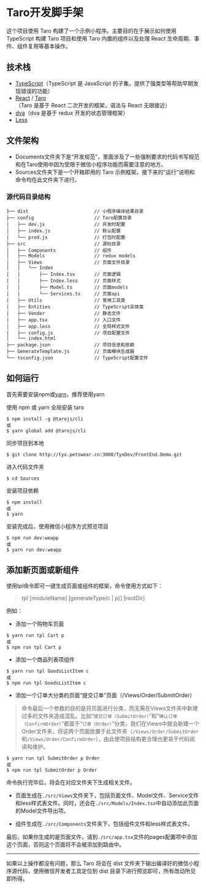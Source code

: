 # Taro开发脚手架

这个项目使用 Taro 构建了一个示例小程序。主要目的在于展示如何使用 TypeScript 构建 Taro 项目和使用 Taro 内置的组件以及处理 React 生命周期、事件、组件复用等基本操作。

## 技术栈

- [TypeScript](https://www.tslang.cn/docs/home.html)（TypeScript 是 JavaScript 的子集，提供了强类型等帮助早期发现错误的功能）
- [React](https://reactjs.org/) / [Taro](https://taro.aotu.io/)（Taro 是基于 React 二次开发的框架，语法与 React 无限接近）
- [dva](https://dvajs.com/)（dva 是基于 redux 开发的状态管理框架）
- [Less](https://less.bootcss.com/)

## 文件架构

- Documents文件夹下是“开发规范”，里面涉及了一些强制要求的代码书写规范和在Taro使用中因为受限于微信小程序功能而需要注意的地方。
- Sources文件夹下是一个开箱即用的 Taro 示例框架，接下来的“运行”说明和命令均在此文件夹下进行。

### 源代码目录结构

    ├── dist                        // 小程序编译结果目录
    ├── config                      // Taro配置目录
    │   ├── dev.js                  // 开发时配置
    │   ├── index.js                // 默认配置
    │   └── prod.js                 // 打包时配置
    ├── src                         // 源码目录
    │   ├── Components              // 组件
    │   ├── Models                  // redux models
    │   ├── Views                   // 页面文件目录
    │   │   └── Index
    │   │       ├── Index.tsx       // 页面逻辑
    │   │       ├── Index.less      // 页面样式
    │   │       ├── Model.ts        // 页面models
    │   │       └── Services.ts     // 页面api
    │   ├── Utils                   // 常用工具类
    │   ├── Entities                // TypeScript实体类
    │   ├── Vender                  // 静态文件
    │   ├── app.tsx                 // 入口文件
    │   ├── app.less                // 全局样式文件
    │   ├── config.js               // 项目配置文件
    │   └── index.html
    ├── package.json                // 项目信息和依赖
    ├── GenerateTemplate.js         // 页面模块生成器
    └── tsconfig.json               // TypeScript配置文件

## 如何运行

首先需要安装npm或[yarn](https://yarnpkg.com/zh-Hans/)，推荐使用yarn

使用 npm 或 yarn 全局安装 taro

```
$ npm install -g @tarojs/cli
或
$ yarn global add @tarojs/cli
```

同步项目到本地

```
$ git clone http://tyx.petswear.cn:3000/TyxDev/FrontEnd.Demo.git
```

进入代码文件夹

```
$ cd Sources
```

安装项目依赖

```
$ npm install
或
$ yarn
```

安装完成后，使用微信小程序方式预览项目

```
$ npm run dev:weapp
或
$ yarn run dev:weapp
```

## 添加新页面或新组件

使用tpl命令即可一键生成页面或组件的框架，命令使用方式如下：

> tpl [moduleName] [generateType(c | p)] [rootDir]

例如：

- 添加一个购物车页面

```
$ yarn run tpl Cart p
或
$ npm run tpl Cart p
```

- 添加一个商品列表项组件

```
$ yarn run tpl GoodsListItem c
或
$ npm run tpl GoodsListItem c
```

- 添加一个订单大分类的页面“提交订单”页面（/Views/Order/SubmitOrder）
> 命令最后一个参数的目的是将页面进行分类，而无需在Views文件夹中新建过多的文件夹造成混乱。比如“`提交订单（SubmitOrder）`”和“`确认订单（ConfirmOrder）`”都属于“`订单（Order）`”分类，我们在Views中就会新建一个Order文件夹，将这两个页面放置于此文件夹（`/Views/Order/SubmitOrder`和`/Views/Order/ConfirmOrder`），由此使项目结构更合理也更易于代码阅读和维护。

```
$ yarn run tpl SubmitOrder p Order
或
$ npm run tpl SubmitOrder p Order
```

命令执行完毕后，将会在对应文件夹下生成相关文件。

- 页面生成在`./src/Views`文件夹下，包括页面文件、Model文件、Service文件和less样式表文件。同时，还会在`./src/Models/Index.tsx`中自动添加此页面的Model文件导出项。

- 组件生成在`./src/Components`文件夹下，包括组件文件和less样式表文件。

最后，如果你生成的是页面文件，请到`./src/app.tsx`文件的pages配置项中添加这个页面，否则这个页面将不会被添加到路由中。

---

如果以上操作都没有问题，那么 Taro 将会在 dist 文件夹下输出编译好的微信小程序源代码，使用微信开发者工具定位到 dist 目录下进行预览即可，所有改动所见即所得。